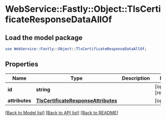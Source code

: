 # WebService::Fastly::Object::TlsCertificateResponseDataAllOf

## Load the model package
```perl
use WebService::Fastly::Object::TlsCertificateResponseDataAllOf;
```

## Properties
Name | Type | Description | Notes
------------ | ------------- | ------------- | -------------
**id** | **string** |  | [optional] [readonly] 
**attributes** | [**TlsCertificateResponseAttributes**](TlsCertificateResponseAttributes.md) |  | [optional] 

[[Back to Model list]](../README.md#documentation-for-models) [[Back to API list]](../README.md#documentation-for-api-endpoints) [[Back to README]](../README.md)


